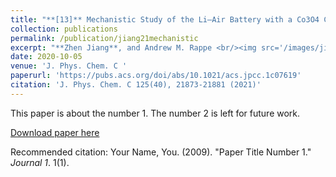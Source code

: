 ```yaml
---
title: "**[13]** Mechanistic Study of the Li–Air Battery with a Co3O4 Cathode and Dimethyl Sulfoxide Electrolyte"
collection: publications
permalink: /publication/jiang21mechanistic
excerpt: "**Zhen Jiang**, and Andrew M. Rappe <br/><img src='/images/jiang21mechanistic.png' alt='stch' style='width:500px;'>"
date: 2020-10-05
venue: 'J. Phys. Chem. C '
paperurl: 'https://pubs.acs.org/doi/abs/10.1021/acs.jpcc.1c07619'
citation: 'J. Phys. Chem. C 125(40), 21873-21881 (2021)'
---
```

This paper is about the number 1. The number 2 is left for future work.

[Download paper here](https://pubs.acs.org/doi/abs/10.1021/acs.jpcc.1c07619)

Recommended citation: Your Name, You. (2009). "Paper Title Number 1." <i>Journal 1</i>. 1(1).
